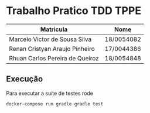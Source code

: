 # Trabalho Pratico TDD TPPE

| Matricula                       | Nome       |
| ------------------------------- | ---------- |
| Marcelo Victor de Sousa Silva   | 18/0054082 |
| Renan Cristyan Araujo Pinheiro  | 17/0044386 |
| Rhuan Carlos Pereira de Queiroz | 18/0054848 |

## Execução

Para executar a suíte de testes rode

`docker-compose run gradle gradle test`
